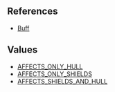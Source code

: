 ## References
  * [Buff](EntrenchmentBuff.md)

## Values
  * [AFFECTS\_ONLY\_HULL](EntrenchmentAFFECTS_ONLY_HULL.md)
  * [AFFECTS\_ONLY\_SHIELDS](EntrenchmentAFFECTS_ONLY_SHIELDS.md)
  * [AFFECTS\_SHIELDS\_AND\_HULL](EntrenchmentAFFECTS_SHIELDS_AND_HULL.md)